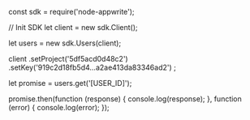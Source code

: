 const sdk = require('node-appwrite');

// Init SDK
let client = new sdk.Client();

let users = new sdk.Users(client);

client
    .setProject('5df5acd0d48c2')
    .setKey('919c2d18fb5d4...a2ae413da83346ad2')
;

let promise = users.get('[USER_ID]');

promise.then(function (response) {
    console.log(response);
}, function (error) {
    console.log(error);
});